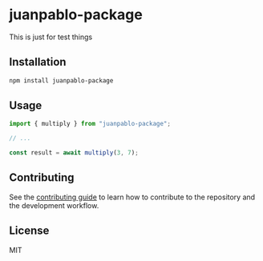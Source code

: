 # juanpablo-package

This is just for test things

## Installation

```sh
npm install juanpablo-package
```

## Usage

```js
import { multiply } from "juanpablo-package";

// ...

const result = await multiply(3, 7);
```

## Contributing

See the [contributing guide](CONTRIBUTING.md) to learn how to contribute to the repository and the development workflow.

## License

MIT

